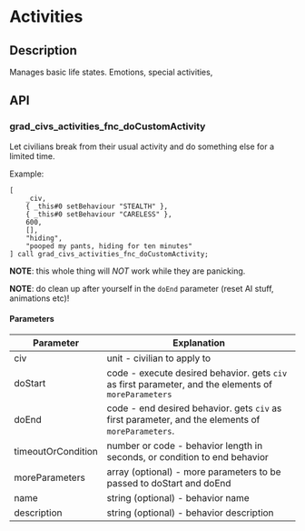 # Activities

## Description

Manages basic life states. Emotions, special activities, 

## API

### grad_civs_activities_fnc_doCustomActivity

Let civilians break from their usual activity and do something else for a limited time.

Example:

```sqf
[
    _civ,                               
    { _this#0 setBehaviour "STEALTH" },
    { _this#0 setBehaviour "CARELESS" },
    600,                                
    [],                                 
    "hiding",                           
    "pooped my pants, hiding for ten minutes"
] call grad_civs_activities_fnc_doCustomActivity;
```

**NOTE**: this whole thing will *NOT* work while they are panicking.

**NOTE**: do clean up after yourself in the `doEnd` parameter (reset AI stuff, animations etc)!

#### Parameters

Parameter           | Explanation
--------------------|-----------------------------------------------------------
civ                 | unit - civilian to apply to
doStart             | code - execute desired behavior. gets `civ` as first parameter, and the elements of `moreParameters`
doEnd               | code - end desired behavior. gets `civ` as first parameter, and the elements of `moreParameters`.
timeoutOrCondition  | number or code - behavior length in seconds, or condition to end behavior
moreParameters      | array (optional) - more parameters to be passed to doStart and doEnd
name                | string (optional) - behavior name
description         | string (optional) - behavior description
